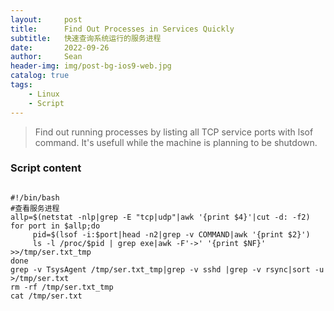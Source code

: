 ```yaml
---
layout:     post
title:      Find Out Processes in Services Quickly
subtitle:   快速查询系统运行的服务进程
date:       2022-09-26
author:     Sean
header-img: img/post-bg-ios9-web.jpg
catalog: true
tags:
    - Linux
    - Script
---
```


>Find out running processes by listing all TCP service ports with lsof command. It's usefull while the machine is planning to be shutdown.

### Script content
```

#!/bin/bash
#查看服务进程
allp=$(netstat -nlp|grep -E "tcp|udp"|awk '{print $4}'|cut -d: -f2)
for port in $allp;do
     pid=$(lsof -i:$port|head -n2|grep -v COMMAND|awk '{print $2}')
     ls -l /proc/$pid | grep exe|awk -F'->' '{print $NF}' >>/tmp/ser.txt_tmp
done
grep -v TsysAgent /tmp/ser.txt_tmp|grep -v sshd |grep -v rsync|sort -u >/tmp/ser.txt
rm -rf /tmp/ser.txt_tmp
cat /tmp/ser.txt

```
